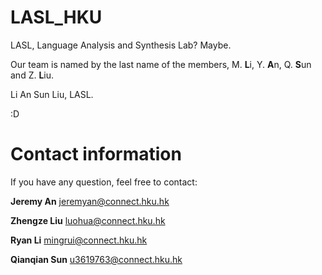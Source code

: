 # LASL_HKU
LASL, Language Analysis and Synthesis Lab? Maybe.

Our team is named by the last name of the members, M. **L**i, Y. **A**n, Q. **S**un and Z. **L**iu. 

Li An Sun Liu, LASL. 

:D



# Contact information

If you have any question, feel free to contact: 

 **Jeremy An** <jeremyan@connect.hku.hk>

**Zhengze Liu** <luohua@connect.hku.hk> 

**Ryan Li** <mingrui@connect.hku.hk>

**Qianqian Sun** <u3619763@connect.hku.hk>

